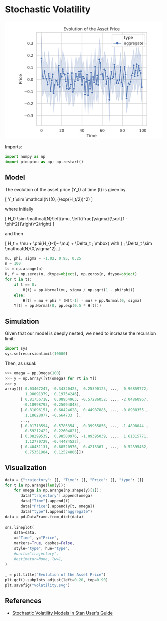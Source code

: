 Stochastic Volatility
================================================================================

![Stochastic volatility](images/volatility.svg)


Imports:

```python
import numpy as np
import pioupiou as pp; pp.restart()
```

Model
--------------------------------------------------------------------------------

The evolution of the asset price \(Y_t\) at time \(t\) is given by

\[
    Y_t \sim \mathcal{N}(0, (\exp(H_t/2))^2)
\]

where initially

\[
    H_0 \sim \mathcal{N}\left(\mu, \left(\frac{\sigma}{\sqrt{1 - \phi^2}}\right)^2\right)
\]

and then

\[
    H_t = \mu  + \phi(H_{t-1}- \mu) + \Delta_t \; \mbox{ with } \; \Delta_t \sim \mathcal{N}(0,\sigma^2).
\]

```python
mu, phi, sigma = -1.02, 0.95, 0.25
n = 100
ts = np.arange(n)
H, Y = np.zeros(n, dtype=object), np.zeros(n, dtype=object)
for t in ts:
    if t == 0:
        H[t] = pp.Normal(mu, sigma / np.sqrt(1 - phi*phi))
    else:
        H[t] = mu + phi * (H[t-1] - mu) + pp.Normal(0, sigma)
    Y[t] = pp.Normal(0, pp.exp(0.5 * H[t]))

```

Simulation
--------------------------------------------------------------------------------

Given that our model is deeply nested, we need to increase the recursion limit:

```python
import sys
sys.setrecursionlimit(10000)
```

Then, as usual:

```python
>>> omega = pp.Omega(100)
>>> y = np.array([Yt(omega) for Yt in Y])
>>> y
array([[-0.03467247, -0.34340423,  0.25390125, ...,  0.96859772,
         1.98091379,  0.19754246],
       [ 0.81756718,  0.08954963, -0.57286052, ..., -2.04860967,
        -0.18998793, -0.25094848],
       [-0.81096151,  0.60424628,  0.44987883, ..., -0.8988355 ,
         1.18628077, -0.664733  ],
       ...,
       [-0.01718594, -0.5785354 , -0.39955856, ..., -1.4898044 ,
        -0.59212422,  0.22604821],
       [ 0.08299539,  0.98580976, -1.09395039, ...,  1.61315771,
         1.12770729, -0.44484522],
       [ 0.40431131, -0.68520976,  0.4213367 , ...,  0.52895462,
         0.75351984,  0.12524886]])
```

Visualization
--------------------------------------------------------------------------------

``` python
data = {"trajectory": [], "Time": [], "Price": [], "type": []}
for t in np.arange(len(y)):
    for omega in np.arange(np.shape(y)[1]):
       data["trajectory"].append(omega)
       data["Time"].append(t)
       data["Price"].append(y[t, omega])
       data["type"].append("aggregate")
data = pd.DataFrame.from_dict(data)

sns.lineplot(
    data=data,
    x="Time", y="Price", 
    markers=True, dashes=False,
    style="type", hue="type",
    #units="trajectory", 
    #estimator=None, lw=1,
)

_ = plt.title("Evolution of the Asset Price")
plt.gcf().subplots_adjust(left=0.20, top=0.90)
plt.savefig("volatility.svg")
```



References
--------------------------------------------------------------------------------

  - [Stochastic Volatility Models in Stan User's Guide](https://mc-stan.org/docs/2_21/stan-users-guide/stochastic-volatility-models.html)
